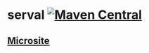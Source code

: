 # serval [![Maven Central](https://maven-badges.herokuapp.com/maven-central/io.github.sakulk/serval-core_3/badge.svg)](https://maven-badges.herokuapp.com/maven-central/io.github.sakulk/serval-core_3)

## [Microsite](https://sakulk.github.io/serval/)
